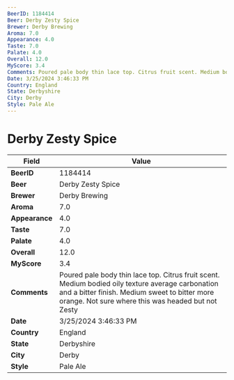 ```yaml
---
BeerID: 1184414
Beer: Derby Zesty Spice
Brewer: Derby Brewing
Aroma: 7.0
Appearance: 4.0
Taste: 7.0
Palate: 4.0
Overall: 12.0
MyScore: 3.4
Comments: Poured pale body thin lace top. Citrus fruit scent. Medium bodied oily texture average carbonation and a bitter finish. Medium sweet to bitter more orange. Not sure where this was headed but not Zesty
Date: 3/25/2024 3:46:33 PM
Country: England
State: Derbyshire
City: Derby
Style: Pale Ale
---
```


# Derby Zesty Spice

| Field         | Value |
|---------------|-------|
| **BeerID** | 1184414 |
| **Beer** | Derby Zesty Spice |
| **Brewer** | Derby Brewing |
| **Aroma** | 7.0 |
| **Appearance** | 4.0 |
| **Taste** | 7.0 |
| **Palate** | 4.0 |
| **Overall** | 12.0 |
| **MyScore** | 3.4 |
| **Comments** | Poured pale body thin lace top. Citrus fruit scent. Medium bodied oily texture average carbonation and a bitter finish. Medium sweet to bitter more orange. Not sure where this was headed but not Zesty  |
| **Date** | 3/25/2024 3:46:33 PM |
| **Country** | England |
| **State** | Derbyshire |
| **City** | Derby |
| **Style** | Pale Ale |
